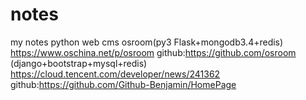 # notes
my notes
python web cms
osroom(py3 Flask+mongodb3.4+redis)  https://www.oschina.net/p/osroom  github:https://github.com/osroom
(django+bootstrap+mysql+redis)  https://cloud.tencent.com/developer/news/241362 github:https://github.com/Github-Benjamin/HomePage
